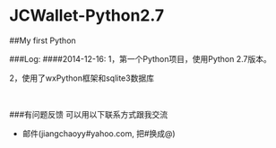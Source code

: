 JCWallet-Python2.7
==================

##My first Python
</br>

###Log:
####2014-12-16:
1，第一个Python项目，使用Python 2.7版本。</br>

2，使用了wxPython框架和sqlite3数据库</br>

<br>

###有问题反馈
可以用以下联系方式跟我交流

* 邮件(jiangchaoyy#yahoo.com, 把#换成@)
